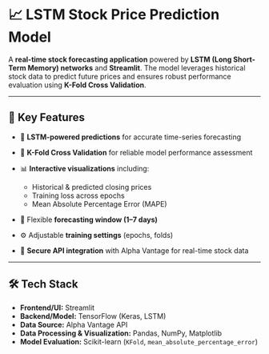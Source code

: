 # 📈 LSTM Stock Price Prediction Model

A **real-time stock forecasting application** powered by **LSTM (Long Short-Term Memory) networks** and **Streamlit**. The model leverages historical stock data to predict future prices and ensures robust performance evaluation using **K-Fold Cross Validation**.

---

## 🔧 Key Features

* 🧠 **LSTM-powered predictions** for accurate time-series forecasting
* 🔁 **K-Fold Cross Validation** for reliable model performance assessment
* 📊 **Interactive visualizations** including:

  * Historical & predicted closing prices
  * Training loss across epochs
  * Mean Absolute Percentage Error (MAPE)
* 📅 Flexible **forecasting window (1–7 days)**
* ⚙️ Adjustable **training settings** (epochs, folds)
* 🔐 **Secure API integration** with Alpha Vantage for real-time stock data

---

## 🛠️ Tech Stack

* **Frontend/UI:** Streamlit
* **Backend/Model:** TensorFlow (Keras, LSTM)
* **Data Source:** Alpha Vantage API
* **Data Processing & Visualization:** Pandas, NumPy, Matplotlib
* **Model Evaluation:** Scikit-learn (`KFold`, `mean_absolute_percentage_error`)
